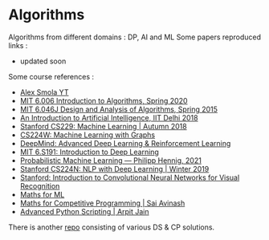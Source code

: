 # Algorithms
Algorithms from different domains : DP, AI and ML
Some papers reproduced links :
- updated soon

Some course references : 
- [Alex Smola YT](https://www.youtube.com/channel/UCYoS2VT03weLA7uzvL2Vybw)
- [MIT 6.006 Introduction to Algorithms, Spring 2020](https://www.youtube.com/watch?v=ZA-tUyM_y7s&list=PLUl4u3cNGP63EdVPNLG3ToM6LaEUuStEY)
- [MIT 6.046J Design and Analysis of Algorithms, Spring 2015](https://www.youtube.com/watch?v=ZA-tUyM_y7s&list=PLUl4u3cNGP63EdVPNLG3ToM6LaEUuStEY)
- [An Introduction to Artificial Intelligence, IIT Delhi 2018](https://www.youtube.com/playlist?list=PLp6ek2hDcoNB_YJCruBFjhF79f5ZHyBuz)
- [Stanford CS229: Machine Learning | Autumn 2018](https://www.youtube.com/playlist?list=PLoROMvodv4rMiGQp3WXShtMGgzqpfVfbU)
- [CS224W: Machine Learning with Graphs](https://www.youtube.com/playlist?list=PLoROMvodv4rPLKxIpqhjhPgdQy7imNkDn)
- [DeepMind: Advanced Deep Learning & Reinforcement Learning](https://www.youtube.com/playlist?list=PLqYmG7hTraZDNJre23vqCGIVpfZ_K2RZs)
- [MIT 6.S191: Introduction to Deep Learning](https://www.youtube.com/playlist?list=PLtBw6njQRU-rwp5__7C0oIVt26ZgjG9NI)
- [Probabilistic Machine Learning — Philipp Hennig, 2021](https://www.youtube.com/playlist?list=PL05umP7R6ij1tHaOFY96m5uX3J21a6yNd)
- [Stanford CS224N: NLP with Deep Learning | Winter 2019](https://www.youtube.com/watch?v=8rXD5-xhemo&list=PLoROMvodv4rOhcuXMZkNm7j3fVwBBY42z)
- [Stanford: Introduction to Convolutional Neural Networks for Visual Recognition](https://www.youtube.com/watch?v=vT1JzLTH4G4&list=PLf7L7Kg8_FNxHATtLwDceyh72QQL9pvpQ)
- [Maths for ML](https://github.com/EderSantana/awesomeMLmath)
- [Maths for Competitive Programming | Sai Avinash](https://www.youtube.com/playlist?list=PLN4aKSfpk8TQUiURV1k70At4Tj5oKb92i)
- [Advanced Python Scripting | Arpit Jain](https://www.youtube.com/playlist?list=PLN4aKSfpk8TRM-WnQplsCUxXAHJik3WaZ)

There is another [repo](https://github.com/p4rZ/CP) consisting of various DS & CP solutions. 